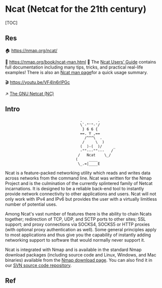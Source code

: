 # Ncat (Netcat for the 21th century)

[TOC]



## Res
🏠 https://nmap.org/ncat/

📂 https://nmap.org/book/ncat-man.html
📂 The [Ncat Users' Guide](https://nmap.org/ncat/guide/index.html) contains full documentation including many tips, tricks, and practical real-life examples! There is also an [Ncat man page](https://nmap.org/book/ncat-man.html)for a quick usage summary.

🎬 https://youtu.be/VF4In6rIPGc

↗ [The GNU Netcat (NC)](../../../../../../🔑%20CS_Core/🥷🏼%20Operating%20System%20(Engineering)/Linux%20(Derived%20From%20UNIX%20Family)/Free%20Software%20&%20OSS%20(Open%20Source%20Software)/Network%20Management/The%20GNU%20Netcat%20(NC).md)



## Intro
```
								  .       .       
								  \`-"'"-'/       
								   } 6 6 {        
								  ==. Y ,==       
									/^^^\  .      
								   /     \  )     
								  (  )-(  )/     _
								  -""---""---   / 
								 /   Ncat    \_/  
								(     ____        
								 \_.=|____E
```

Ncat is a feature-packed networking utility which reads and writes data across networks from the command line. Ncat was written for the Nmap Project and is the culmination of the currently splintered family of Netcat incarnations. It is designed to be a reliable back-end tool to instantly provide network connectivity to other applications and users. Ncat will not only work with IPv4 and IPv6 but provides the user with a virtually limitless number of potential uses.

Among Ncat's vast number of features there is the ability to chain Ncats together; redirection of TCP, UDP, and SCTP ports to other sites; SSL support; and proxy connections via SOCKS4, SOCKS5 or HTTP proxies (with optional proxy authentication as well). Some general principles apply to most applications and thus give you the capability of instantly adding networking support to software that would normally never support it.

Ncat is integrated with Nmap and is available in the standard Nmap download packages (including source code and Linux, Windows, and Mac binaries) available from the [Nmap download page](https://nmap.org/download). You can also find it in our [SVN source code repository](https://nmap.org/book/install.html#inst-svn).



## Ref
